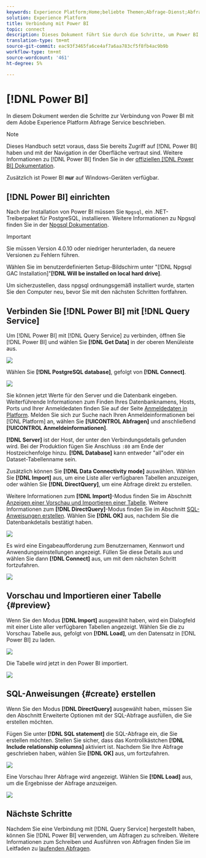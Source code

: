 ```yaml
---
keywords: Experience Platform;Home;beliebte Themen;Abfrage-Dienst;Abfrage-Dienst;Power BI;Power-bi;Verbindung zum Abfrage-Dienst herstellen
solution: Experience Platform
title: Verbindung mit Power BI
topic: connect
description: Dieses Dokument führt Sie durch die Schritte, um Power BI mit dem Adobe Experience Platform Abfrage Service zu verbinden.
translation-type: tm+mt
source-git-commit: eac93f3465fa6ce4af7a6aa783cf5f8fb4ac9b9b
workflow-type: tm+mt
source-wordcount: '461'
ht-degree: 5%

---
```



# [!DNL Power BI]

In diesem Dokument werden die Schritte zur Verbindung von Power BI mit dem Adobe Experience Platform Abfrage Service beschrieben.

>[!NOTE]
>
> Dieses Handbuch setzt voraus, dass Sie bereits Zugriff auf [!DNL Power BI] haben und mit der Navigation in der Oberfläche vertraut sind. Weitere Informationen zu [!DNL Power BI] finden Sie in der [offiziellen  [!DNL Power BI] Dokumentation](https://docs.looker.com/).
>
> Zusätzlich ist Power BI **nur** auf Windows-Geräten verfügbar.

## [!DNL Power BI] einrichten

Nach der Installation von Power BI müssen Sie `Npgsql`, ein .NET-Treiberpaket für PostgreSQL, installieren. Weitere Informationen zu Npgsql finden Sie in der [Npgsql Dokumentation](https://www.npgsql.org/doc/index.html).

>[!IMPORTANT]
>
>Sie müssen Version 4.0.10 oder niedriger herunterladen, da neuere Versionen zu Fehlern führen.

Wählen Sie im benutzerdefinierten Setup-Bildschirm unter &quot;[!DNL Npgsql GAC Installation]&quot;**[!DNL Will be installed on local hard drive]**.

Um sicherzustellen, dass npgsql ordnungsgemäß installiert wurde, starten Sie den Computer neu, bevor Sie mit den nächsten Schritten fortfahren.

## Verbinden Sie [!DNL Power BI] mit [!DNL Query Service]

Um [!DNL Power BI] mit [!DNL Query Service] zu verbinden, öffnen Sie [!DNL Power BI] und wählen Sie **[!DNL Get Data]** in der oberen Menüleiste aus.

![](../images/clients/power-bi/open-power-bi.png)

Wählen Sie **[!DNL PostgreSQL database]**, gefolgt von **[!DNL Connect]**.

![](../images/clients/power-bi/get-data.png)

Sie können jetzt Werte für den Server und die Datenbank eingeben.  Weiterführende Informationen zum Finden Ihres Datenbanknamens, Hosts, Ports und Ihrer Anmeldedaten finden Sie auf der Seite [Anmeldedaten in Platform](https://platform.adobe.com/query/configuration). Melden Sie sich zur Suche nach Ihren Anmeldeinformationen bei [!DNL Platform] an, wählen Sie **[!UICONTROL Abfragen]** und anschließend **[!UICONTROL Anmeldeinformationen]**.

**[!DNL Server]** ist der Host, der unter den Verbindungsdetails gefunden wird. Bei der Produktion fügen Sie Anschluss `:80` am Ende der Hostzeichenfolge hinzu. **[!DNL Database]** kann entweder &quot;all&quot;oder ein Dataset-Tabellenname sein.

Zusätzlich können Sie **[!DNL Data Connectivity mode]** auswählen. Wählen Sie **[!DNL Import]** aus, um eine Liste aller verfügbaren Tabellen anzuzeigen, oder wählen Sie **[!DNL DirectQuery]**, um eine Abfrage direkt zu erstellen.

Weitere Informationen zum **[!DNL Import]**-Modus finden Sie im Abschnitt [Anzeigen einer Vorschau und Importieren einer Tabelle](#preview). Weitere Informationen zum **[!DNL DirectQuery]**-Modus finden Sie im Abschnitt [SQL-Anweisungen erstellen](#create). Wählen Sie **[!DNL OK]** aus, nachdem Sie die Datenbankdetails bestätigt haben.

![](../images/clients/power-bi/connectivity-mode.png)

Es wird eine Eingabeaufforderung zum Benutzernamen, Kennwort und Anwendungseinstellungen angezeigt. Füllen Sie diese Details aus und wählen Sie dann **[!DNL Connect]** aus, um mit dem nächsten Schritt fortzufahren.

![](../images/clients/power-bi/import-mode.png)

## Vorschau und Importieren einer Tabelle {#preview}

Wenn Sie den Modus **[!DNL Import]** ausgewählt haben, wird ein Dialogfeld mit einer Liste aller verfügbaren Tabellen angezeigt. Wählen Sie die zu Vorschau Tabelle aus, gefolgt von **[!DNL Load]**, um den Datensatz in [!DNL Power BI] zu laden.

![](../images/clients/power-bi/preview-table.png)

Die Tabelle wird jetzt in den Power BI importiert.

![](../images/clients/power-bi/import-table.png)

## SQL-Anweisungen {#create} erstellen

Wenn Sie den Modus **[!DNL DirectQuery]** ausgewählt haben, müssen Sie den Abschnitt Erweiterte Optionen mit der SQL-Abfrage ausfüllen, die Sie erstellen möchten.

Fügen Sie unter **[!DNL SQL statement]** die SQL-Abfrage ein, die Sie erstellen möchten. Stellen Sie sicher, dass das Kontrollkästchen **[!DNL Include relationship columns]** aktiviert ist. Nachdem Sie Ihre Abfrage geschrieben haben, wählen Sie **[!DNL OK]** aus, um fortzufahren.

![](../images/clients/power-bi/direct-query-mode.png)

Eine Vorschau Ihrer Abfrage wird angezeigt. Wählen Sie **[!DNL Load]** aus, um die Ergebnisse der Abfrage anzuzeigen.

![](../images/clients/power-bi/preview-direct-query.png)

## Nächste Schritte

Nachdem Sie eine Verbindung mit [!DNL Query Service] hergestellt haben, können Sie [!DNL Power BI] verwenden, um Abfragen zu schreiben. Weitere Informationen zum Schreiben und Ausführen von Abfragen finden Sie im Leitfaden zu [laufenden Abfragen](../best-practices/writing-queries.md).